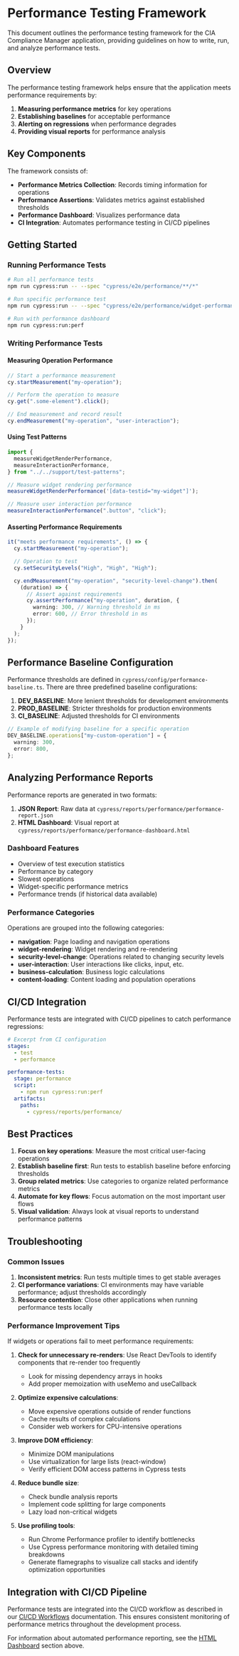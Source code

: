 # Performance Testing Framework

This document outlines the performance testing framework for the CIA Compliance Manager application, providing guidelines on how to write, run, and analyze performance tests.

## Overview

The performance testing framework helps ensure that the application meets performance requirements by:

1. **Measuring performance metrics** for key operations
2. **Establishing baselines** for acceptable performance
3. **Alerting on regressions** when performance degrades
4. **Providing visual reports** for performance analysis

## Key Components

The framework consists of:

- **Performance Metrics Collection**: Records timing information for operations
- **Performance Assertions**: Validates metrics against established thresholds
- **Performance Dashboard**: Visualizes performance data
- **CI Integration**: Automates performance testing in CI/CD pipelines

## Getting Started

### Running Performance Tests

```bash
# Run all performance tests
npm run cypress:run -- --spec "cypress/e2e/performance/**/*"

# Run specific performance test
npm run cypress:run -- --spec "cypress/e2e/performance/widget-performance.cy.ts"

# Run with performance dashboard
npm run cypress:run:perf
```

### Writing Performance Tests

#### Measuring Operation Performance

```typescript
// Start a performance measurement
cy.startMeasurement("my-operation");

// Perform the operation to measure
cy.get(".some-element").click();

// End measurement and record result
cy.endMeasurement("my-operation", "user-interaction");
```

#### Using Test Patterns

```typescript
import {
  measureWidgetRenderPerformance,
  measureInteractionPerformance,
} from "../../support/test-patterns";

// Measure widget rendering performance
measureWidgetRenderPerformance('[data-testid="my-widget"]');

// Measure user interaction performance
measureInteractionPerformance(".button", "click");
```

#### Asserting Performance Requirements

```typescript
it("meets performance requirements", () => {
  cy.startMeasurement("my-operation");

  // Operation to test
  cy.setSecurityLevels("High", "High", "High");

  cy.endMeasurement("my-operation", "security-level-change").then(
    (duration) => {
      // Assert against requirements
      cy.assertPerformance("my-operation", duration, {
        warning: 300, // Warning threshold in ms
        error: 600, // Error threshold in ms
      });
    }
  );
});
```

## Performance Baseline Configuration

Performance thresholds are defined in `cypress/config/performance-baseline.ts`. There are three predefined baseline configurations:

1. **DEV_BASELINE**: More lenient thresholds for development environments
2. **PROD_BASELINE**: Stricter thresholds for production environments
3. **CI_BASELINE**: Adjusted thresholds for CI environments

```typescript
// Example of modifying baseline for a specific operation
DEV_BASELINE.operations["my-custom-operation"] = {
  warning: 300,
  error: 800,
};
```

## Analyzing Performance Reports

Performance reports are generated in two formats:

1. **JSON Report**: Raw data at `cypress/reports/performance/performance-report.json`
2. **HTML Dashboard**: Visual report at `cypress/reports/performance/performance-dashboard.html`

### Dashboard Features

- Overview of test execution statistics
- Performance by category
- Slowest operations
- Widget-specific performance metrics
- Performance trends (if historical data available)

### Performance Categories

Operations are grouped into the following categories:

- **navigation**: Page loading and navigation operations
- **widget-rendering**: Widget rendering and re-rendering
- **security-level-change**: Operations related to changing security levels
- **user-interaction**: User interactions like clicks, input, etc.
- **business-calculation**: Business logic calculations
- **content-loading**: Content loading and population operations

## CI/CD Integration

Performance tests are integrated with CI/CD pipelines to catch performance regressions:

```yaml
# Excerpt from CI configuration
stages:
  - test
  - performance

performance-tests:
  stage: performance
  script:
    - npm run cypress:run:perf
  artifacts:
    paths:
      - cypress/reports/performance/
```

## Best Practices

1. **Focus on key operations**: Measure the most critical user-facing operations
2. **Establish baseline first**: Run tests to establish baseline before enforcing thresholds
3. **Group related metrics**: Use categories to organize related performance metrics
4. **Automate for key flows**: Focus automation on the most important user flows
5. **Visual validation**: Always look at visual reports to understand performance patterns

## Troubleshooting

### Common Issues

1. **Inconsistent metrics**: Run tests multiple times to get stable averages
2. **CI performance variations**: CI environments may have variable performance; adjust thresholds accordingly
3. **Resource contention**: Close other applications when running performance tests locally

### Performance Improvement Tips

If widgets or operations fail to meet performance requirements:

1. **Check for unnecessary re-renders**: Use React DevTools to identify components that re-render too frequently

   - Look for missing dependency arrays in hooks
   - Add proper memoization with useMemo and useCallback

2. **Optimize expensive calculations**:

   - Move expensive operations outside of render functions
   - Cache results of complex calculations
   - Consider web workers for CPU-intensive operations

3. **Improve DOM efficiency**:

   - Minimize DOM manipulations
   - Use virtualization for large lists (react-window)
   - Verify efficient DOM access patterns in Cypress tests

4. **Reduce bundle size**:

   - Check bundle analysis reports
   - Implement code splitting for large components
   - Lazy load non-critical widgets

5. **Use profiling tools**:
   - Run Chrome Performance profiler to identify bottlenecks
   - Use Cypress performance monitoring with detailed timing breakdowns
   - Generate flamegraphs to visualize call stacks and identify optimization opportunities

## Integration with CI/CD Pipeline

Performance tests are integrated into the CI/CD workflow as described in our [CI/CD Workflows](/workspaces/cia-compliance-manager/docs/architecture/WORKFLOWS.md) documentation. This ensures consistent monitoring of performance metrics throughout the development process.

For information about automated performance reporting, see the [HTML Dashboard](#analyzing-performance-reports) section above.
